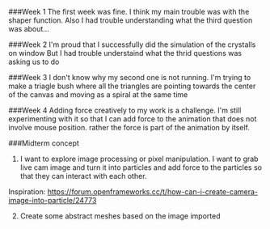 ###Week 1
The first week was fine. I think my main trouble was with the shaper function. 
Also I had trouble understanding what the third question was about...


###Week 2
I'm proud that I successfully did the simulation of the crystalls on window 
But I had trouble understaind what the thrid questions was asking us to do

###Week 3
I don't know why my second one is not running. I'm trying to make a triagle bush where all the triangles are pointing towards the center of the canvas and moving as a spiral at the same time

###Week 4
Adding force creatively to my work is a challenge. I'm still experimenting with it so that I can add force to the animation that does not involve mouse position. rather the force is part of the animation by itself. 


###Midterm concept
1. I want to explore image processing or pixel manipulation. I want to grab live cam image and turn it into particles and add force to the particles so that they can interact with each other.  

Inspiration:
https://forum.openframeworks.cc/t/how-can-i-create-camera-image-into-particle/24773

2. Create some abstract meshes based on the image imported 


